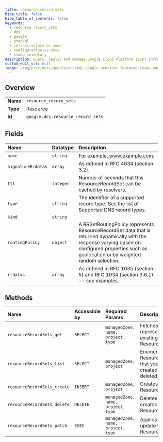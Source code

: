 ```yaml
---
title: resource_record_sets
hide_title: false
hide_table_of_contents: false
keywords:
  - resource_record_sets
  - dns
  - google    
  - stackql
  - infrastructure-as-code
  - configuration-as-data
  - cloud inventory
description: Query, deploy and manage Google Cloud Platform (GCP) infrastructure and resources using SQL
custom_edit_url: null
image: /img/providers/google/stackql-google-provider-featured-image.png
---
```

  
    

## Overview
<table><tbody>
<tr><td><b>Name</b></td><td><code>resource_record_sets</code></td></tr>
<tr><td><b>Type</b></td><td>Resource</td></tr>
<tr><td><b>Id</b></td><td><code>google.dns.resource_record_sets</code></td></tr>
</tbody></table>

## Fields
| Name | Datatype | Description |
|:-----|:---------|:------------|
| `name` | `string` | For example, www.example.com. |
| `signatureRrdatas` | `array` | As defined in RFC 4034 (section 3.2). |
| `ttl` | `integer` | Number of seconds that this ResourceRecordSet can be cached by resolvers. |
| `type` | `string` | The identifier of a supported record type. See the list of Supported DNS record types. |
| `kind` | `string` |  |
| `routingPolicy` | `object` | A RRSetRoutingPolicy represents ResourceRecordSet data that is returned dynamically with the response varying based on configured properties such as geolocation or by weighted random selection. |
| `rrdatas` | `array` | As defined in RFC 1035 (section 5) and RFC 1034 (section 3.6.1) -- see examples. |
## Methods
| Name | Accessible by | Required Params | Description |
|:-----|:--------------|:----------------|:------------|
| `resourceRecordSets_get` | `SELECT` | `managedZone, name, project, type` | Fetches the representation of an existing ResourceRecordSet. |
| `resourceRecordSets_list` | `SELECT` | `managedZone, project` | Enumerates ResourceRecordSets that you have created but not yet deleted. |
| `resourceRecordSets_create` | `INSERT` | `managedZone, project` | Creates a new ResourceRecordSet. |
| `resourceRecordSets_delete` | `DELETE` | `managedZone, name, project, type` | Deletes a previously created ResourceRecordSet. |
| `resourceRecordSets_patch` | `EXEC` | `managedZone, name, project, type` | Applies a partial update to an existing ResourceRecordSet. |
